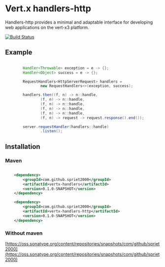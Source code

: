 # Vert.x handlers-http

Handlers-http provides a minimal and adaptable interface for developing web applications on the vert-x3 platform.

[![Build Status](https://travis-ci.org/spriet2000/vertx-handlers-http.svg?branch=master)](https://travis-ci.org/spriet2000/vertx-handlers-http)

## Example

```java 

        Handler<Throwable> exception = e -> {};
        Handler<Object> success = e -> {};

        RequestHandlers<HttpServerRequest> handlers =
                new RequestHandlers<>(exception, success);

        handlers.then((f, n) -> n::handle,
                (f, n) -> n::handle,
                (f, n) -> n::handle,
                (f, n) -> n::handle,
                (f, n) -> n::handle,
                (f, n) -> request -> request.response().end());

        server.requestHandler(handlers::handle)
                .listen();

```

## Installation

### Maven

```xml

    <dependency>
        <groupId>com.github.spriet2000</groupId>
        <artifactId>vertx-handlers</artifactId>
        <version>0.1.0-SNAPSHOT</version>
    </dependency>

    <dependency>
        <groupId>com.github.spriet2000</groupId>
        <artifactId>vertx-handlers-http</artifactId>
        <version>0.1.0-SNAPSHOT</version>
    </dependency>

```

### Without maven

[https://oss.sonatype.org/content/repositories/snapshots/com/github/spriet2000](https://oss.sonatype.org/content/repositories/snapshots/com/github/spriet2000)
